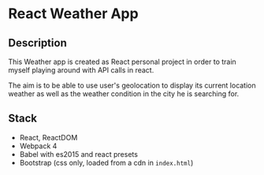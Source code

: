 # React Weather App

## Description
This Weather app is created as React personal project in order to train myself playing around with API calls in react.

The aim is to be able to use user's geolocation to display its current location weather as well as the weather condition in the city he is searching for.

## Stack
- React, ReactDOM
- Webpack 4
- Babel with es2015 and react presets
- Bootstrap (css only, loaded from a cdn in `index.html`)
